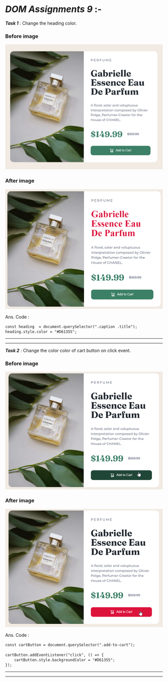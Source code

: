 # ***DOM Assignments 9*** :-

***Task 1*** : Change the heading color.

### Before image
![Before image](./ass9.1-before.png)

### After image
![After image](./ass9.1-after.png)

Ans. Code :

```
const heading  = document.querySelector(".caption .title");
heading.style.color = "#D61355";
```
___
___

***Task 2*** : Change the color color of cart button on click event.

### Before image 
![Before image](./ass9.2-before.png)

### After image 
![After image](./ass9.2-after.png)

Ans. Code :

```
const cartButton = document.querySelector(".add-to-cart");

cartButton.addEventListener("click", () => {
    cartButton.style.backgroundColor = "#D61355";
});

```
___
___
